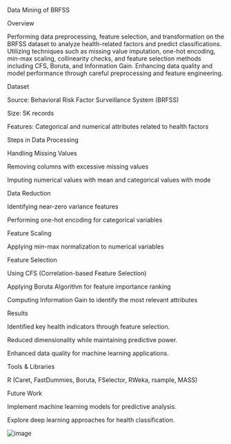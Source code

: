 Data Mining of BRFSS

Overview

Performing data preprocessing, feature selection, and transformation on the BRFSS dataset to analyze health-related factors and predict classifications. Utilizing techniques such as missing value imputation, one-hot encoding, min-max scaling, collinearity checks, and feature selection methods including CFS, Boruta, and Information Gain. Enhancing data quality and model performance through careful preprocessing and feature engineering.

Dataset

Source: Behavioral Risk Factor Surveillance System (BRFSS)

Size: 5K records

Features: Categorical and numerical attributes related to health factors

Steps in Data Processing

Handling Missing Values

Removing columns with excessive missing values

Imputing numerical values with mean and categorical values with mode

Data Reduction

Identifying near-zero variance features

Performing one-hot encoding for categorical variables

Feature Scaling

Applying min-max normalization to numerical variables

Feature Selection

Using CFS (Correlation-based Feature Selection)

Applying Boruta Algorithm for feature importance ranking

Computing Information Gain to identify the most relevant attributes

Results

Identified key health indicators through feature selection.

Reduced dimensionality while maintaining predictive power.

Enhanced data quality for machine learning applications.

Tools & Libraries

R (Caret, FastDummies, Boruta, FSelector, RWeka, rsample, MASS)

Future Work

Implement machine learning models for predictive analysis.

Explore deep learning approaches for health classification.

![image](https://github.com/akshita270/Data-Mining-of-BRFSS/assets/85305338/ad4de2c2-a3ad-47bd-92c9-875ab96a263b)

